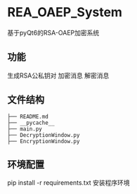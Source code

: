 # REA_OAEP_System
 基于pyQt6的RSA-OAEP加密系统
## 功能
 生成RSA公私钥对
    加密消息
    解密消息

## 文件结构
```
├── README.md
├── __pycache__
├── main.py
├── DecryptionWindow.py
├── EncryptionWindow.py
```

## 环境配置
 pip install -r requirements.txt 安装程序环境


  